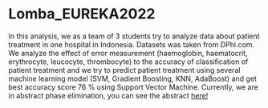 # Lomba_EUREKA2022

In this analysis, we as a team of 3 students try to analyze data about patient treatment in one hospital in Indonesia. Datasets was taken from DPhi.com. We analyze the effect of error measurement (haemoglobin, haematocrit, erythrocyte, leucocyte, thrombocyte) to the accuracy of classification of patient treatment and we try to predict patient treatment using several machine learning model (SVM, Gradient Boosting, KNN, AdaBoost) and get best accuracy score 76 % using Support Vector Machine. Currently, we are in abstract phase elimination, you can see the abstract [here!](https://github.com/pudja2001/Lomba_EUREKA2022/blob/d1f6467f9e2b44116656081eaa88a5b842b46f38/Abstrak%20EUREKA%202022.pdf)
